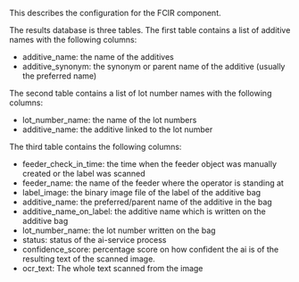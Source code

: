 This describes the configuration for the FCIR component.

The results database is three tables.
The first table contains a list of additive names with the following columns:
   - additive_name: the name of the additives
   - additive_synonym: the synonym or parent name of the additive (usually the preferred name)

The second table contains a list of lot number names with the following columns:
   - lot_number_name: the name of the lot numbers
   - additive_name: the additive linked to the lot number

The third table contains the following columns:
   - feeder_check_in_time: the time when the feeder object was manually created or the label was scanned
   - feeder_name: the name of the feeder where the operator is standing at
   - label_image: the binary image file of the label of the additive bag
   - additive_name: the preferred/parent name of the additive in the bag
   - additive_name_on_label: the additive name which is written on the additive bag
   - lot_number_name: the lot number written on the bag
   - status: status of the ai-service process
   - confidence_score: percentage score on how confident the ai is of the resulting text of the scanned image.
   - ocr_text: The whole text scanned from the image
   